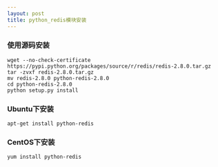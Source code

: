 ```yaml
---
layout: post
title: python_redis模块安装
---
```


### 使用源码安装 ###

    wget --no-check-certificate https://pypi.python.org/packages/source/r/redis/redis-2.8.0.tar.gz
    tar -zvxf redis-2.8.0.tar.gz
    mv redis-2.8.0 python-redis-2.8.0
    cd python-redis-2.8.0
    python setup.py install

### Ubuntu下安装 ###

    apt-get install python-redis

### CentOS下安装 ###

    yum install python-redis